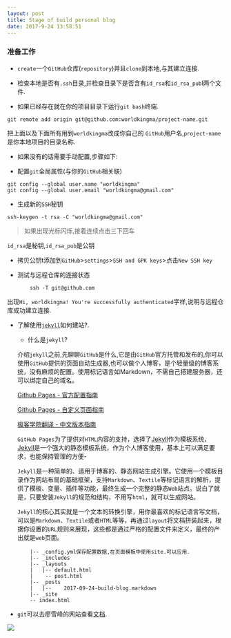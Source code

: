 ```yaml
---
layout: post
title: Stage of build personal blog
date: 2017-9-24 13:58:51
---
```



### 准备工作
- ```create```一个```GitHub```仓库(```repository```)并且```clone```到本地,与其建立连接.

- 检查本地是否有```.ssh```目录,并检查目录下是否含有```id_rsa```和```id_rsa_pub```l两个文件.
        
- 如果已经存在就在你的项目目录下运行```git bash```终端.
```
git remote add origin git@github.com:worldkingma/project-name.git
```
把上面以及下面所有用到```worldkingma```改成你自己的
```GitHub```用户名,```project-name```是你本地项目的目录名称.
- 如果没有的话需要手动配置,步骤如下:

- 配置```git```全局属性(与你的```GitHub```相关联)
```
git config --global user.name "worldkingma"
git config --global user.email "worldkingma@gmail.com"
```


- 生成新的```SSH```秘钥
```
ssh-keygen -t rsa -C "worldkingma@gmail.com"
```


> 如果出现光标闪烁,接着连续点击三下回车


```id_rsa```是秘钥,```id_rsa_pub```是公钥

- 拷贝公钥t添加到```GitHub```>```settings```>```SSH and GPK keys```>点击```New SSH key```

- 测试与远程仓库的连接状态

    ```
        ssh -T git@github.com
    ```

出现```Hi, worldkingma! You're successfully authenticated```字样,说明与远程仓库成功建立连接.


- 了解使用[```jekyll```][2]如何建站?.


    - 什么是```jekyll```?
    
     
    介绍```jekyll```之前,先聊聊```GitHub```是什么,它是由```GitHub```官方托管和发布的,你可以使用```GitHub```提供的页面自动生成器,也可以做个人博客，是个轻量级的博客系统，没有麻烦的配置。使用标记语言如Markdown，不需自己搭建服务器，还可以绑定自己的域名。

    [Github Pages - 官方配置指南][3]

    [Github Pages - 自定义页面指南][4]

    [极客学院翻译 - 中文版本指南][5]

    ```GitHub Pages```为了提供对```HTML```内容的支持，选择了[Jekyll][2]作为模板系统，[Jekyll][2]是一个强大的静态模板系统，作为个人博客使用，基本上可以满足要求，也能保持管理的方便-

    ```Jekyll```是一种简单的、适用于博客的、静态网站生成引擎。它使用一个模板目录作为网站布局的基础框架，支持```Markdown```、```Textile```等标记语言的解析，提供了模板、变量、插件等功能，最终生成一个完整的静态```Web```站点。说白了就是，只要安装```Jekyll```的规范和结构，不用写```html```，就可以生成网站。


    ```Jekyll```的核心其实就是一个文本的转换引擎，用你最喜欢的标记语言写文档，可以是```Markdown```、```Textile```或者```HTML```等等，再通过```layout```将文档拼装起来，根据你设置的```URL```规则来展现，这些都是通过严格的配置文件来定义，最终的产出就是```web```页面。

    ```
        |-- _config.yml保存配置数据,在页面模板中使用site.可以应用.
        |-- _includes
        |-- _layouts
        |   |-- default.html
        |    -- post.html
        |-- _posts
        |   |--    2017-09-24-build-blog.markdown
        |-- _site
        -- index.html
    ```

- ```git```可以去廖雪峰的网站查看[文档][1].

![](/images/article/2017-09-24_20h33_25.png)

[1]:https://www.liaoxuefeng.com/wiki/0013739516305929606dd18361248578c67b8067c8c017b000
[2]:http://jekyll.com.cn/
[3]:https://help.github.com/categories/github-pages-basics/
[4]:https://help.github.com/categories/customizing-github-pages/
[5]:http://wiki.jikexueyuan.com/project/github-pages-basics/